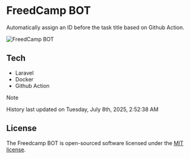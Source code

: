 # FreedCamp BOT

Automatically assign an ID before the task title based on Github Action.

![FreedCamp BOT](https://repository-images.githubusercontent.com/737932867/7d34798b-2680-471c-b089-a78a718d3d6a)

## Tech

- Laravel
- Docker
- Github Action

> [!NOTE]  
> History last updated on Tuesday, July 8th, 2025, 2:52:38 AM

## License

The Freedcamp BOT is open-sourced software licensed under the [MIT license](https://opensource.org/licenses/MIT).

